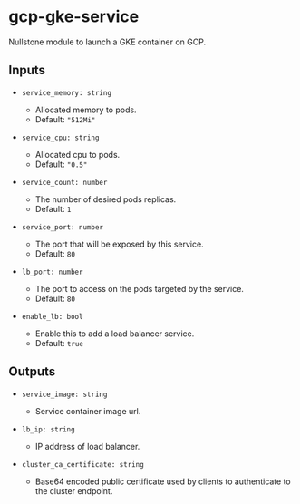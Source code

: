 # gcp-gke-service
Nullstone module to launch a GKE container on GCP.

## Inputs

- `service_memory: string`
  - Allocated memory to pods.
  - Default: `"512Mi"`

- `service_cpu: string`
  - Allocated cpu to pods.
  - Default: `"0.5"`

- `service_count: number`
  - The number of desired pods replicas.
  - Default: `1`

- `service_port: number`
  - The port that will be exposed by this service.
  - Default: `80`

- `lb_port: number`
  - The port to access on the pods targeted by the service.
  - Default: `80`

- `enable_lb: bool`
  - Enable this to add a load balancer service.
  - Default: `true`

## Outputs

- `service_image: string` 
  - Service container image url.
  
- `lb_ip: string` 
  - IP address of load balancer.

- `cluster_ca_certificate: string` 
  - Base64 encoded public certificate used by clients to authenticate to the cluster endpoint.